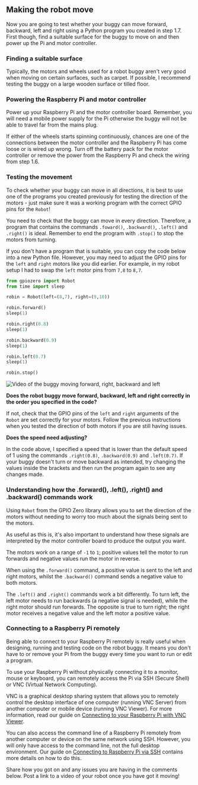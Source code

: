 [comment]: # (
Is this step open? Y/N
If so, short description of this step:
Related links:
Related files:
)

## Making the robot move

Now you are going to test whether your buggy can move forward, backward, left and right using a Python program you created in step 1.7. First though, find a suitable surface for the buggy to move on and then power up the Pi and motor controller.

### Finding a suitable surface

Typically, the motors and wheels used for a robot buggy aren't very good when moving on certain surfaces, such as carpet. If possible, I recommend testing the buggy on a large wooden surface or tilled floor.

### Powering the Raspberry Pi and motor controller

Power up your Raspberry Pi and the motor controller board. Remember, you will need a mobile power supply for the Pi otherwise the buggy will not be able to travel far from the mains plug.

If either of the wheels starts spinning continuously, chances are one of the connections between the motor controller and the Raspberry Pi has come loose or is wired up wrong. Turn off the battery pack for the motor controller or remove the power from the Raspberry Pi and check the wiring from step 1.6.

### Testing the movement

To check whether your buggy can move in all directions, it is best to use one of the programs you created previously for testing the direction of the motors - just make sure it was a working program with the correct GPIO pins for the `Robot`!

You need to check that the buggy can move in every direction. Therefore, a program that contains the commands `.foward()`, `.backward()`, `.left()` and `.right()` is ideal. Remember to end the program with `.stop()` to stop the motors from turning.

If you don't have a program that is suitable, you can copy the code below into a new Python file. However, you may need to adjust the GPIO pins for the `left` and `right` motors like you did earlier. For example, in my robot setup I had to swap the `left` motor pins from `7,8` to `8,7`.

~~~ python
from gpiozero import Robot
from time import sleep

robin = Robot(left=(8,7), right=(9,10))

robin.forward()
sleep(1)

robin.right(0.8)
sleep(1)

robin.backward(0.9)
sleep(1)

robin.left(0.7)
sleep(1)

robin.stop()
~~~

![Video of the buggy moving forward, right, backward and left](images/1_10-buggy-moving-all-four-directions)

**Does the robot buggy move forward, backward, left and right correctly in the order you specified in the code?**

If not, check that the GPIO pins of the `left` and `right` arguments of the `Robot` are set correctly for your motors. Follow the previous instructions when you tested the direction of both motors if you are still having issues.

**Does the speed need adjusting?**

In the code above, I specified a speed that is lower than the default speed of 1 using the commands `.right(0.8)`, `.backward(0.9)` and `.left(0.7)`. If your buggy doesn't turn or move backward as intended, try changing the values inside the brackets and then run the program again to see any changes made.

### Understanding how the .forward(), .left(), .right() and .backward() commands work

Using `Robot` from the GPIO Zero library allows you to set the direction of the motors without needing to worry too much about the signals being sent to the motors.

As useful as this is, it's also important to understand how these signals are interpreted by the motor controller board to produce the output you want.

The motors work on a range of `-1` to `1`; positive values tell the motor to run forwards and negative values run the motor in reverse.

When using the `.forward()` command, a positive value is sent to the left and right motors, whilst the `.backward()` command sends a negative value to both motors.

The `.left()` and `.right()` commands work a bit differently. To turn left, the left motor needs to run backwards (a negative signal is needed), while the right motor should run forwards. The opposite is true to turn right; the right motor receives a negative value and the left motor a positive value.

### Connecting to a Raspberry Pi remotely

Being able to connect to your Raspberry Pi remotely is really useful when designing, running and testing code on the robot buggy. It means you don't have to or remove your Pi from the buggy every time you want to run or edit a program.

To use your Raspberry Pi without physically connecting it to a monitor, mouse or keyboard, you can remotely access the Pi via SSH (Secure Shell) or VNC (Virtual Network Computing).

VNC is a graphical desktop sharing system that allows you to remotely control the desktop interface of one computer (running VNC Server) from another computer or mobile device (running VNC Viewer). For more information, read our guide on [Connecting to your Raspberry Pi with VNC Viewer](https://www.raspberrypi.org/documentation/remote-access/vnc/README.md).

You can also access the command line of a Raspberry Pi remotely from another computer or device on the same network using SSH. However, you will only have access to the command line, not the full desktop environment. Our guide on [Connecting to Raspberry Pi via SSH](https://www.raspberrypi.org/documentation/remote-access/ssh/) contains more details on how to do this.

Share how you got on and any issues you are having in the comments below. Post a link to a video of your robot once you have got it moving!
